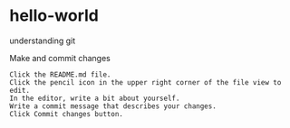 # hello-world
understanding git

Make and commit changes

    Click the README.md file.
    Click the pencil icon in the upper right corner of the file view to edit.
    In the editor, write a bit about yourself.
    Write a commit message that describes your changes.
    Click Commit changes button.
